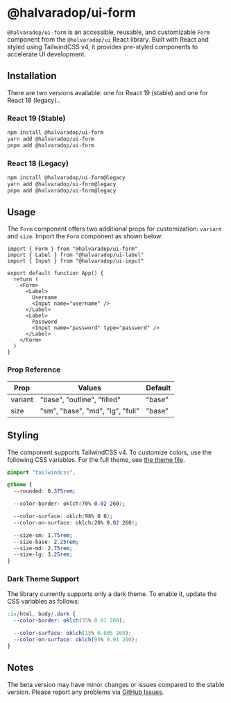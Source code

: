 # @halvaradop/ui-form

`@halvaradop/ui-form` is an accessible, reusable, and customizable `Form` component from the `@halvaradop/ui` React library. Built with React and styled using TailwindCSS v4, it provides pre-styled components to accelerate UI development.

## Installation

There are two versions available: one for React 19 (stable) and one for React 18 (legacy)..

### React 19 (Stable)

```bash
npm install @halvaradop/ui-form
yarn add @halvaradop/ui-form
pnpm add @halvaradop/ui-form
```

### React 18 (Legacy)

```bash
npm install @halvaradop/ui-form@legacy
yarn add @halvaradop/ui-form@legacy
pnpm add @halvaradop/ui-form@legacy
```

## Usage

The `Form` component offers two additional props for customization: `variant` and `size`. Import the `Form` component as shown below:

```tsx
import { Form } from "@halvaradop/ui-form"
import { Label } from "@halvaradop/ui-label"
import { Input } from "@halvaradop/ui-input"

export default function App() {
  return (
    <Form>
      <Label>
        Username
        <Input name="username" />
      </Label>
      <Label>
        Password
        <Input name="password" type="password" />
      </Label>
    </Form>
  )
}
```

### Prop Reference

| Prop    | Values                           | Default |
| ------- | -------------------------------- | ------- |
| variant | "base", "outline", "filled"      | "base"  |
| size    | "sm", "base", "md", "lg", "full" | "base"  |

## Styling

The component supports TailwindCSS v4. To customize colors, use the following CSS variables. For the full theme, see [the theme file](https://github.com/halvaradop/ui/blob/master/tailwind.css).

```css
@import "tailwindcss";

@theme {
  --rounded: 0.375rem;

  --color-border: oklch(70% 0.02 260);

  --color-surface: oklch(98% 0 0);
  --color-on-surface: oklch(20% 0.02 260);

  --size-sm: 1.75rem;
  --size-base: 2.25rem;
  --size-md: 2.75rem;
  --size-lg: 3.25rem;
}
```

### Dark Theme Support

The library currently supports only a dark theme. To enable it, update the CSS variables as follows:

```css
:is(html, body).dark {
  --color-border: oklch(35% 0.01 260);

  --color-surface: oklch(15% 0.005 260);
  --color-on-surface: oklch(95% 0.01 260);
}
```

## Notes

The beta version may have minor changes or issues compared to the stable version. Please report any problems via [GitHub Issues](https://github.com/halvaradop/ui/issues).
